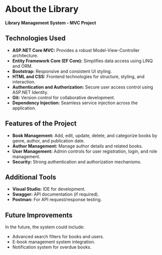 # About the Library

**Library Management System - MVC Project**

## Technologies Used
- **ASP.NET Core MVC:** Provides a robust Model-View-Controller architecture.
- **Entity Framework Core (EF Core):** Simplifies data access using LINQ and ORM.
- **Bootstrap:** Responsive and consistent UI styling.
- **HTML and CSS:** Frontend technologies for structure, styling, and interaction.
- **Authentication and Authorization:** Secure user access control using ASP.NET Identity.
- **Git:** Version control for collaborative development.
- **Dependency Injection:** Seamless service injection across the application.

## Features of the Project
- **Book Management:** Add, edit, update, delete, and categorize books by genre, author, and publication date.
- **Author Management:** Manage author details and related books.
- **User Management:** Admin controls for user registration, login, and role management.
- **Security:** Strong authentication and authorization mechanisms.

## Additional Tools
- **Visual Studio:** IDE for development.
- **Swagger:** API documentation (if required).
- **Postman:** For API request/response testing.

## Future Improvements
In the future, the system could include:
- Advanced search filters for books and users.
- E-book management system integration.
- Notification system for overdue books.
